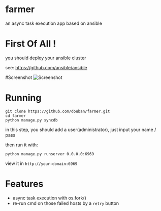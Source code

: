 farmer
======

an async task execution app based on ansible

# First Of All !

you should deploy your ansible cluster

see: https://github.com/ansible/ansible

#Screenshot
![Screenshot](https://raw.github.com/douban/farmer/master/farmer.png)

# Running

```
git clone https://github.com/douban/farmer.git
cd farmer
python manage.py syncdb
```

in this step, you should add a user(administrator), just input your name / pass

then run it with:

```
python manage.py runserver 0.0.0.0:6969
```

view it in `http://your-domain:6969`

# Features
* async task execution with os.fork()
* re-run cmd on those failed hosts by a `retry` button
